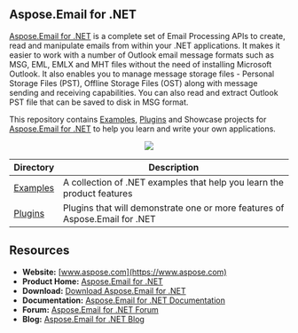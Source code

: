 ## Aspose.Email for .NET

[Aspose.Email for .NET](https://products.aspose.com/email/net) is a complete set of Email Processing APIs to create, read and manipulate emails from within your .NET applications. It makes it easier to work with a number of Outlook email message formats such as MSG, EML, EMLX and MHT files without the need of installing Microsoft Outlook. It also enables you to manage message storage files - Personal Storage Files (PST), Offline Storage Files (OST) along with message sending and receiving capabilities. You can also read and extract Outlook PST file that can be saved to disk in MSG format.

This repository contains [Examples](Examples), [Plugins](Plugins) and Showcase projects for [Aspose.Email for .NET](https://products.aspose.com/email/net) to help you learn and write your own applications.

<p align="center">
<a title="Download complete Aspose.Email for .NET source code" href="https://github.com/aspose-email/Aspose.Email-for-.NET/archive/master.zip">
	<img src="https://raw.github.com/AsposeExamples/java-examples-dashboard/master/images/downloadZip-Button-Large.png" />
  </a>
</p>

Directory | Description
--------- | -----------
[Examples](Examples)  | A collection of .NET examples that help you learn the product features
[Plugins](Plugins)  | Plugins that will demonstrate one or more features of Aspose.Email for .NET


## Resources

+ **Website:** [www.aspose.com](https://www.aspose.com)
+ **Product Home:** [Aspose.Email for .NET](https://products.aspose.com/email/net)
+ **Download:** [Download Aspose.Email for .NET](https://downloads.aspose.com/email/net)
+ **Documentation:** [Aspose.Email for .NET Documentation](https://docs.aspose.com/display/emailnet/Home)
+ **Forum:** [Aspose.Email for .NET Forum](https://forum.aspose.com/c/email)
+ **Blog:** [Aspose.Email for .NET Blog](https://blog.aspose.com/category/aspose-products/aspose-email-product-family/)
